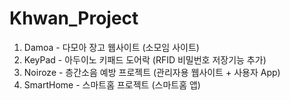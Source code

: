 # Khwan_Project

1. Damoa - 다모아 장고 웹사이트 (소모임 사이트)
2. KeyPad - 아두이노 키패드 도어락 (RFID 비밀번호 저장기능 추가)
3. Noiroze - 층간소음 예방 프로젝트 (관리자용 웹사이트 + 사용자 App)
4. SmartHome - 스마트홈 프로젝트 (스마트홈 앱)
